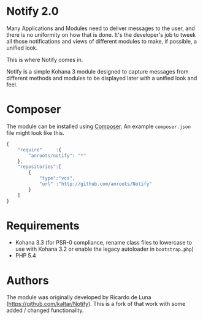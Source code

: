# Notify 2.0

Many Applications and Modules need to deliver messages to the user, and there is no uniformity on how that is done.
It's the developer's job to tweek all those notifications and views of different modules to make, if possible, a unified look.

This is where Notify comes in.

Notify is a simple Kohana 3 module designed to capture messages from different methods and modules to be displayed later with a unified look and feel.

# Composer

The module can be installed using [Composer](http://getcomposer.org/). An example `composer.json` file might look like this.

```javascript
{
	"require"     :{
		"anroots/notify": "*"
	},
	"repositories":[
		{
			"type":"vcs",
			"url" :"http://github.com/anroots/Notify"
		}
	]
}
```

# Requirements

* Kohana 3.3 (for PSR-0 compliance, rename class files to lowercase to use with Kohana 3.2 or enable the legacy autoloader in
`bootstrap.php`)
* PHP 5.4

# Authors

The module was originally developed by Ricardo de Luna (https://github.com/kaltar/Notify).
This is a fork of that work with some added / changed functionality.